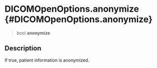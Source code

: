 DICOMOpenOptions.anonymize {#DICOMOpenOptions.anonymize}
==========================

> bool **anonymize**

Description
-----------

If true, patient information is anonymized.
